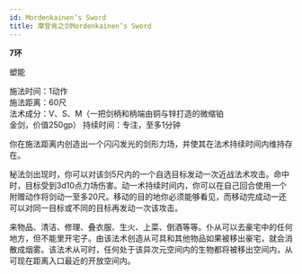 ```yaml
---
id: Mordenkainen’s Sword
title: 摩登肯之剑Mordenkainen’s Sword
---
```


**7环**

塑能

施法时间：1动作  
施法距离：60尺  
法术成分：V、S、M（一把剑柄和柄端由铜与锌打造的微缩铂  
金剑，价值250gp）
持续时间：专注，至多1分钟  


你在施法距离内创造出一个闪闪发光的剑形力场，并使其在法术持续时间内维持存在。


秘法剑出现时，你可以对该剑5尺内的一个自选目标发动一次近战法术攻击。命中时，目标受到3d10点力场伤害。动一术持续时间内，你可以在自己回合使用一个附赠动作将剑动一至多20尺。移动的目的地你必须能够看见，而移动完成动一还可以对同一目标或不同的目标再发动一次该攻击。


来物品、清洁、修理、叠衣服、生火、上菜、倒酒等等。仆从可以去豪宅中的任何地方，但不能里开宅子。由该法术创造从可具和其他物品如果被移出豪宅，就会消散成烟雾。该法术从可时，任何处于该异次元空间内的生物都将被移出空间内，从可现在距离入口最近的开放空间内。
